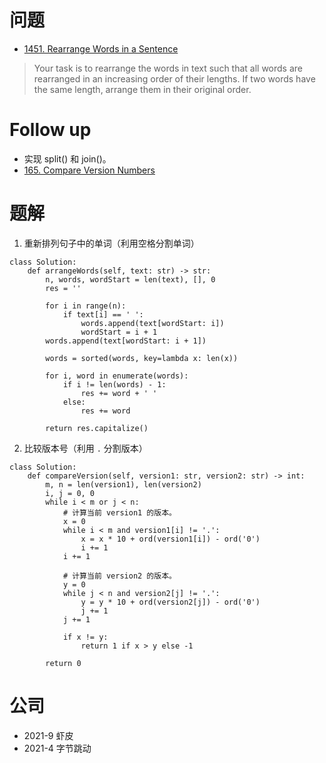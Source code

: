 # 问题
- [1451. Rearrange Words in a Sentence](https://leetcode.com/problems/rearrange-words-in-a-sentence/)
> Your task is to rearrange the words in text such that all words are rearranged in an increasing order of their lengths. If two words have the same length, arrange them in their original order.

# Follow up
- 实现 split() 和 join()。
- [165. Compare Version Numbers](https://leetcode.com/problems/compare-version-numbers/description/)

# 题解
1. 重新排列句子中的单词（利用空格分割单词）
```
class Solution:
    def arrangeWords(self, text: str) -> str:
        n, words, wordStart = len(text), [], 0
        res = ''

        for i in range(n):
            if text[i] == ' ':
                words.append(text[wordStart: i])
                wordStart = i + 1
        words.append(text[wordStart: i + 1])

        words = sorted(words, key=lambda x: len(x))

        for i, word in enumerate(words):
            if i != len(words) - 1:
                res += word + ' '
            else:
                res += word
        
        return res.capitalize()
```
2. 比较版本号（利用 `.` 分割版本）
```
class Solution:
    def compareVersion(self, version1: str, version2: str) -> int:
        m, n = len(version1), len(version2)
        i, j = 0, 0
        while i < m or j < n:
            # 计算当前 version1 的版本。
            x = 0
            while i < m and version1[i] != '.':
                x = x * 10 + ord(version1[i]) - ord('0')
                i += 1
            i += 1
            
            # 计算当前 version2 的版本。
            y = 0
            while j < n and version2[j] != '.':
                y = y * 10 + ord(version2[j]) - ord('0')
                j += 1
            j += 1

            if x != y:
                return 1 if x > y else -1

        return 0
```

# 公司
- 2021-9 虾皮
- 2021-4 字节跳动